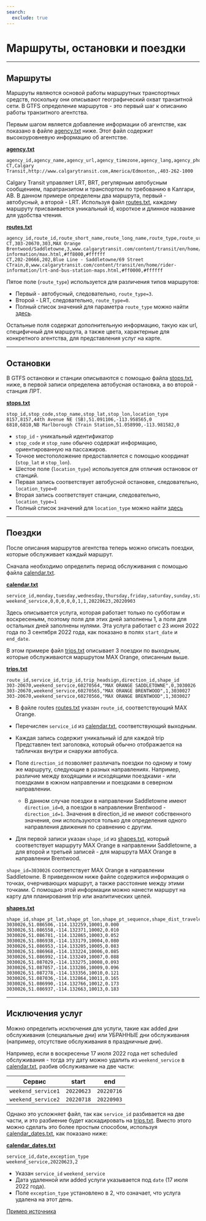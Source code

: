 ```yaml
---
search:
  exclude: true
---
```


# Маршруты, остановки и поездки

<hr/>

## Маршруты

Маршруты являются основой работы маршрутных транспортных средств, поскольку они описывают географический охват транзитной сети. В GTFS определение маршрутов - это первый шаг к описанию работы транзитного агентства.

Первым шагом является добавление информации об агентстве, как показано в файле [agency.txt](../../reference/#agencytxt) ниже. Этот файл содержит высокоуровневую информацию об агентстве.

[**agency.txt**](../../reference/#agencytxt)

    agency_id,agency_name,agency_url,agency_timezone,agency_lang,agency_phone
    CT,Calgary Transit,http://www.calgarytransit.com,America/Edmonton,,403-262-1000

Calgary Transit управляет LRT, BRT, регулярным автобусным сообщением, паратранзитом и транспортом по требованию в Калгари, AB. В данном примере определены два маршрута, первый - автобусный, а второй - LRT. Используя файл [routes.txt](../../reference/#routestxt), каждому маршруту присваивается уникальный id, короткое и длинное название для удобства чтения.

[**routes.txt**](../../reference/#routestxt)

    agency_id,route_id,route_short_name,route_long_name,route_type,route_url,route_color,route_text_color
    CT,303-20670,303,MAX Orange Brentwood/Saddletowne,3,www.calgarytransit.com/content/transit/en/home/rider-information/max.html,#ff8000,#ffffff
    CT,202-20666,202,Blue Line - Saddletowne/69 Street CTrain,0,www.calgarytransit.com/content/transit/en/home/rider-information/lrt-and-bus-station-maps.html,#ff0000,#ffffff

Пятое поле (`route_type`) используется для различения типов маршрутов:

- Первый - автобусный, следовательно, `route_type=3`.
- Второй - LRT, следовательно, `route_type=0`.
- Полный список значений для параметра `route_type` можно найти [здесь](../../reference/#routestxt).

Остальные поля содержат дополнительную информацию, такую как url, специфичный для маршрута, а также цвета, характерные для конкретного агентства, для представления услуг на карте.

<hr/>

## Остановки

В GTFS остановки и станции описываются с помощью файла [stops.txt](../../reference/#stopstxt), ниже, в первой записи определена автобусная остановка, а во второй - станция ЛРТ.

[**stops.txt**](../../reference/#stopstxt)

    stop_id,stop_code,stop_name,stop_lat,stop_lon,location_type
    8157,8157,44th Avenue NE (SB),51.091106,-113.958565,0
    6810,6810,NB Marlborough CTrain Station,51.058990,-113.981582,0

- `stop_id` - уникальный идентификатор
- `stop_code` и `stop_name` обычно содержат информацию, ориентированную на пассажиров.
- Точное местоположение предоставляется с помощью координат (`stop_lat` и `stop_lon`).
- Шестое поле (`location_type`) используется для отличия остановок от станций.
- Первая запись соответствует автобусной остановке, следовательно, `location_type=0`
- Вторая запись соответствует станции, следовательно, `location_type=1`
- Полный список значений для `location_type` можно найти [здесь](../../reference/stopstxt)

<hr/>

## Поездки

После описания маршрутов агентства теперь можно описать поездки, которые обслуживает каждый маршрут.

Сначала необходимо определить период обслуживания с помощью файла [calendar.txt](../../reference/#calendartxt).

[**calendar.txt**](../../reference/#calendartxt)

    service_id,monday,tuesday,wednesday,thursday,friday,saturday,sunday,start_date,end_date
    weekend_service,0,0,0,0,0,1,1,20220623,20220903

Здесь описывается услуга, которая работает только по субботам и воскресеньям, поэтому поля для этих дней заполнены 1, а поля для остальных дней заполнены нулями. Эта услуга работает с 23 июня 2022 года по 3 сентября 2022 года, как показано в полях `start_date` и `end_date`.

В этом примере файл [trips.txt](../../reference/#tripstxt) описывает 3 поездки по выходным, которые обслуживаются маршрутом MAX Orange, описанным выше.

[**trips.txt**](../../reference/#tripstxt)

    route_id,service_id,trip_id,trip_headsign,direction_id,shape_id
    303-20670,weekend_service,60270564,"MAX ORANGE SADDLETOWNE",0,3030026
    303-20670,weekend_service,60270565,"MAX ORANGE BRENTWOOD",1,3030027
    303-20670,weekend_service,60270566,"MAX ORANGE BRENTWOOD",1,3030027

- В файле routes [routes.txt](../../reference/#routestxt) указан `route_id`, соответствующий MAX Orange.
- Перечислен `service_id` из [calendar.txt](../../reference/#calendartxt), соответствующий выходным.
- Каждая запись содержит уникальный id для каждой trip Представлен text заголовка, который обычно отображается на табличках внутри и снаружи автобуса.

- Поле `direction_id` позволяет различать поездки по одному и тому же маршруту, следующие в разных направлениях. Например, различие между входящими и исходящими поездками - или поездками в южном направлении и поездками в северном направлении.
  - В данном случае поездки в направлении Saddletowne имеют `direction_id=0`, а поездки в направлении Brentwood - `direction_id=1`. Значения в direction_id не имеют собственного значения, они используются только для определения одного направления движения по сравнению с другим.
- Для первой записи указан `shape_id` из [shapes.txt](../../reference/#shapestxt), который соответствует маршруту MAX Orange в направлении Saddletowne, а для второй и третьей записей - для маршрута MAX Orange в направлении Brentwood.

`shape_id=3030026` соответствует MAX Orange в направлении Saddletowne. В приведенном ниже файле содержится информация о точках, очерчивающих маршрут, а также расстояние между этими точками. С помощью этой информации можно нанести маршрут на карту для планирования trip или аналитических целей.

[**shapes.txt**](../../reference/#shapestxt)

    shape_id,shape_pt_lat,shape_pt_lon,shape_pt_sequence,shape_dist_traveled
    3030026,51.086506,-114.132259,10001,0.000
    3030026,51.086558,-114.132371,10002,0.010
    3030026,51.086781,-114.132865,10003,0.052
    3030026,51.086938,-114.133179,10004,0.080
    3030026,51.086953,-114.133205,10005,0.083
    3030026,51.086968,-114.133224,10006,0.085
    3030026,51.086992,-114.133249,10007,0.088
    3030026,51.087029,-114.133275,10008,0.093
    3030026,51.087057,-114.133286,10009,0.096
    3030026,51.087278,-114.133356,10010,0.121
    3030026,51.087036,-114.132864,10011,0.165
    3030026,51.086990,-114.132766,10012,0.173
    3030026,51.086937,-114.132663,10013,0.183

<hr/>

## Исключения услуг

Можно определить исключения для услуги, такие как added дни обслуживания (специальные дни) или УБРАННЫЕ дни обслуживания (например, отсутствие обслуживания в праздничные дни).

Например, если в воскресенье 17 июля 2022 года нет scheduled обслуживания - тогда эту дату можно удалить из `weekend_service` в [calendar.txt](../../reference/#calendartxt), разбив обслуживание на две части:

| Сервис             | start      | end        |
| ------------------ | ---------- | ---------- |
| `weekend_service1` | `20220623` | `20220716` |
| `weekend_service2` | `20220718` | `20220903` |

Однако это усложняет файл, так как `service_id` разбивается на две части, и это разбиение будет каскадировать на [trips.txt](../../reference/#tripstxt). Вместо этого можно сделать это более простым способом, используя [calendar_dates.txt](../../reference/#calendar_datestxt), как показано ниже:

[**calendar_dates.txt**](../../reference/#calendar_datestxt)

    service_id,date,exception_type
    weekend_service,20220623,2

- Указан `service_id` `weekend_service`
- Дата удаленной или added услуги указывается под `date` (17 июля 2022 года).
- Поле `exception_type` установлено в 2, что означает, что услуга удалена на этот день.

[Пример источника](https://data.calgary.ca/download/npk7-z3bj/application%2Fzip)
